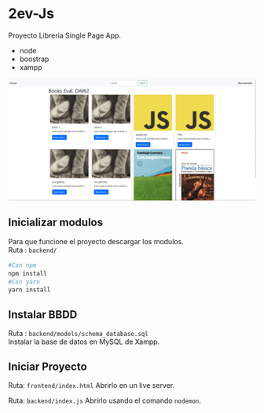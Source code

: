 # 2ev-Js
Proyecto Libreria Single Page App.
- node
- boostrap
- xampp

![Imagen Mobile](assets/interfazPagina.png) <br>

## Inicializar modulos

Para que funcione el proyecto descargar los modulos.
<br>
Ruta : `backend/`
```bash
#Con npm 
npm install
#Con yarn
yarn install
```
## Instalar BBDD

Ruta : `backend/models/schema_database.sql`
<br>
Instalar la base de datos en MySQL de Xampp.

## Iniciar Proyecto

Ruta: `frontend/index.html`
Abrirlo en un live server.

Ruta: `backend/index.js`
Abrirlo usando el comando `nodemon`.
